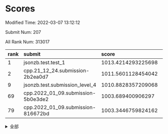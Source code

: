 # Scores

Modified Time: 2022-03-07 13:12:12

Submit Num: 207

All Rank Num: 313017

| rank |               submit               |       score        |       sigma        | pk_num |
| :--- | :--------------------------------- | :----------------- | :----------------- | :----- |
| 1    | jsonzb.test.test_1                 | 1013.4214293225698 | 0.8474410846167167 | 6048   |
| 2    | cpp.21_12_24.submission-2b2ea0d7   | 1011.5601128454042 | 0.7865031080243118 | 6050   |
| 9    | jsonzb.test.submission_level_4     | 1010.8828357209068 | 0.8009165985871454 | 6049   |
| 69   | cpp.2022_01_09.submission-5b0e3de2 | 1003.689400906297  | 0.7272788946672194 | 6051   |
| 79   | cpp.2022_01_09.submission-816672bd | 1003.3446759824162 | 0.7158456046150942 | 6048   |


<details>
<summary>全部</summary>

| rank |                 submit                 |       score        |       sigma        | pk_num |
| :--- | :------------------------------------- | :----------------- | :----------------- | :----- |
| 1    | jsonzb.test.test_1                     | 1013.4214293225698 | 0.8474410846167167 | 6048   |
| 2    | cpp.21_12_24.submission-2b2ea0d7       | 1011.5601128454042 | 0.7865031080243118 | 6050   |
| 3    | gobigger.level_3.submission_level_3_39 | 1011.5479224666781 | 0.777123025636933  | 6053   |
| 4    | gobigger.level_3.submission_level_3_6  | 1011.5169894007412 | 0.7545563295458335 | 6054   |
| 5    | gobigger.level_3.submission_level_3_10 | 1011.258146753903  | 0.7661794184343943 | 6049   |
| 6    | gobigger.level_3.submission_level_3_44 | 1011.2226464297875 | 0.7691976146726434 | 6051   |
| 7    | gobigger.level_3.submission_level_3_19 | 1011.0671247093981 | 0.7406109084724827 | 6045   |
| 8    | gobigger.level_3.submission_level_3_42 | 1011.0640205382122 | 0.775305067266372  | 6049   |
| 9    | jsonzb.test.submission_level_4         | 1010.8828357209068 | 0.8009165985871454 | 6049   |
| 10   | gobigger.level_3.submission_level_3_21 | 1010.8162627063225 | 0.7867286897799812 | 6042   |
| 11   | gobigger.level_3.submission_level_3_22 | 1010.7960561238746 | 0.774959722032751  | 6047   |
| 12   | gobigger.level_3.submission_level_3_45 | 1010.795943129773  | 0.7621914235249401 | 6051   |
| 13   | gobigger.level_3.submission_level_3_38 | 1010.7772679880599 | 0.7574785046062926 | 6049   |
| 14   | gobigger.level_3.submission_level_3_41 | 1010.7771685767747 | 0.7599202990080947 | 6045   |
| 15   | gobigger.level_3.submission_level_3_46 | 1010.6893065248632 | 0.7456779754352456 | 6050   |
| 16   | gobigger.level_3.submission_level_3_17 | 1010.559289201111  | 0.7600467062939972 | 6052   |
| 17   | gobigger.level_3.submission_level_3_14 | 1010.5201299179739 | 0.7841076780679208 | 6049   |
| 18   | gobigger.level_3.submission_level_3_11 | 1010.5088268452162 | 0.781686727936131  | 6044   |
| 19   | gobigger.level_3.submission_level_3_25 | 1010.4620611618615 | 0.7596844562443522 | 6051   |
| 20   | gobigger.level_3.submission_level_3_16 | 1010.4588630377597 | 0.7584645950731832 | 6049   |
| 21   | gobigger.level_3.submission_level_3_29 | 1010.4359063202589 | 0.7640867056600738 | 6051   |
| 22   | gobigger.level_3.submission_level_3_36 | 1010.3204931277093 | 0.7682220217493165 | 6049   |
| 23   | gobigger.level_3.submission_level_3_13 | 1010.2263323649537 | 0.7609923023279634 | 6055   |
| 24   | gobigger.level_3.submission_level_3_4  | 1010.1264175973513 | 0.7765550365395263 | 6051   |
| 25   | gobigger.level_3.submission_level_3_1  | 1010.0700795267202 | 0.7796253138996605 | 6049   |
| 26   | gobigger.level_3.submission_level_3_9  | 1009.9596351039137 | 0.7609607686412092 | 6049   |
| 27   | gobigger.level_3.submission_level_3_27 | 1009.8931474894888 | 0.7529451881064716 | 6052   |
| 28   | gobigger.level_3.submission_level_3_49 | 1009.7798829051869 | 0.7426368336891733 | 6050   |
| 29   | gobigger.level_3.submission_level_3_37 | 1009.7602573313901 | 0.7544415423227281 | 6049   |
| 30   | gobigger.level_3.submission_level_3_26 | 1009.62965950853   | 0.7447214206147061 | 6049   |
| 31   | gobigger.level_3.submission_level_3_31 | 1009.6173668401447 | 0.7464689790496418 | 6044   |
| 32   | gobigger.level_3.submission_level_3_40 | 1009.5745516149345 | 0.742989767935311  | 6048   |
| 33   | gobigger.level_3.submission_level_3_48 | 1009.5224168720426 | 0.7638636847726946 | 6050   |
| 34   | gobigger.level_3.submission_level_3_43 | 1009.4754897213468 | 0.7492702713069679 | 6049   |
| 35   | gobigger.level_3.submission_level_3_0  | 1009.4415748723658 | 0.7657434508875453 | 6044   |
| 36   | gobigger.level_3.submission_level_3_8  | 1009.4385601746803 | 0.7768042188648813 | 6053   |
| 37   | gobigger.level_3.submission_level_3_7  | 1009.3891809664609 | 0.7885616815988069 | 6049   |
| 38   | gobigger.level_3.submission_level_3_18 | 1009.3681115921452 | 0.753744932336053  | 6052   |
| 39   | gobigger.level_3.submission_level_3_12 | 1009.272962101726  | 0.7379876466124592 | 6050   |
| 40   | gobigger.level_3.submission_level_3_35 | 1009.092568995958  | 0.7344051794723184 | 6046   |
| 41   | gobigger.level_3.submission_level_3_32 | 1009.0872171708168 | 0.731926971037703  | 6048   |
| 42   | gobigger.level_3.submission_level_3_15 | 1009.0841803099605 | 0.7389707746899237 | 6049   |
| 43   | gobigger.level_3.submission_level_3_3  | 1008.9786982308115 | 0.7686370033252155 | 6049   |
| 44   | gobigger.level_3.submission_level_3_2  | 1008.949233343532  | 0.7392539056643346 | 6051   |
| 45   | gobigger.level_3.submission_level_3_23 | 1008.8819140849209 | 0.7478859286760949 | 6052   |
| 46   | gobigger.level_3.submission_level_3_33 | 1008.8445312500212 | 0.7264937928495747 | 6042   |
| 47   | gobigger.level_3.submission_level_3_34 | 1008.7884414253783 | 0.7362274176360443 | 6049   |
| 48   | gobigger.level_3.submission_level_3_30 | 1008.7078572165266 | 0.7402882427197776 | 6051   |
| 49   | gobigger.level_3.submission_level_3_20 | 1008.6868625904019 | 0.7489133424220555 | 6051   |
| 50   | gobigger.level_3.submission_level_3_28 | 1008.5294261984809 | 0.7464237935088882 | 6051   |
| 51   | gobigger.level_3.submission_level_3_47 | 1008.2967378665332 | 0.7443745474254804 | 6049   |
| 52   | gobigger.level_3.submission_level_3_5  | 1008.0450634757103 | 0.7453691935064102 | 6049   |
| 53   | gobigger.level_3.submission_level_3_24 | 1007.8857536884376 | 0.7310167012861769 | 6044   |
| 54   | gobigger.level_1.submission_level_1_49 | 1004.7947984398095 | 0.730021995145908  | 6048   |
| 55   | gobigger.level_1.submission_level_1_47 | 1004.756947347674  | 0.729141728974011  | 6048   |
| 56   | gobigger.level_1.submission_level_1_10 | 1004.7019980733318 | 0.7197525473992019 | 6050   |
| 57   | gobigger.level_1.submission_level_1_14 | 1004.496782040283  | 0.7179935727700998 | 6049   |
| 58   | gobigger.level_1.submission_level_1_23 | 1004.4199670702386 | 0.7159711260299018 | 6053   |
| 59   | gobigger.level_1.submission_level_1_22 | 1004.3583817311608 | 0.708421956137586  | 6047   |
| 60   | gobigger.level_1.submission_level_1_36 | 1004.3234284823104 | 0.7258113630194546 | 6050   |
| 61   | gobigger.level_1.submission_level_1_38 | 1004.2880958709555 | 0.721132121839971  | 6054   |
| 62   | gobigger.level_1.submission_level_1_13 | 1004.2019044510001 | 0.7140867848656722 | 6049   |
| 63   | gobigger.level_1.submission_level_1_34 | 1004.1380543587193 | 0.7119821657561074 | 6049   |
| 64   | gobigger.level_1.submission_level_1_39 | 1003.8391019179502 | 0.7123370631100011 | 6045   |
| 65   | gobigger.level_1.submission_level_1_18 | 1003.8321464767881 | 0.7183972588005931 | 6050   |
| 66   | gobigger.level_1.submission_level_1_41 | 1003.7956113960472 | 0.7069897987993888 | 6051   |
| 67   | gobigger.level_1.submission_level_1_43 | 1003.7805776953084 | 0.7130410012324936 | 6045   |
| 68   | gobigger.level_1.submission_level_1_20 | 1003.721005432636  | 0.7229577515517557 | 6049   |
| 69   | cpp.2022_01_09.submission-5b0e3de2     | 1003.689400906297  | 0.7272788946672194 | 6051   |
| 70   | gobigger.level_1.submission_level_1_8  | 1003.6803486470058 | 0.7053487619602345 | 6044   |
| 71   | gobigger.level_1.submission_level_1_29 | 1003.655377574512  | 0.7205343863837482 | 6048   |
| 72   | gobigger.level_1.submission_level_1_9  | 1003.6058696563028 | 0.7196992116620297 | 6048   |
| 73   | gobigger.level_1.submission_level_1_24 | 1003.546354205607  | 0.7303567876821616 | 6046   |
| 74   | gobigger.level_1.submission_level_1_27 | 1003.5197622367081 | 0.7136764316648849 | 6048   |
| 75   | gobigger.level_1.submission_level_1_12 | 1003.5022104008169 | 0.7093088056272882 | 6045   |
| 76   | gobigger.level_1.submission_level_1_40 | 1003.4991428248621 | 0.7125506336465155 | 6049   |
| 77   | gobigger.level_1.submission_level_1_0  | 1003.4868141790612 | 0.6983898947319903 | 6046   |
| 78   | gobigger.level_1.submission_level_1_5  | 1003.4665298929958 | 0.7248303411588664 | 6052   |
| 79   | cpp.2022_01_09.submission-816672bd     | 1003.3446759824162 | 0.7158456046150942 | 6048   |
| 80   | gobigger.level_1.submission_level_1_6  | 1003.3279928826701 | 0.7120569304259874 | 6050   |
| 81   | gobigger.level_1.submission_level_1_26 | 1003.3058962500156 | 0.7085550341622568 | 6052   |
| 82   | gobigger.level_1.submission_level_1_19 | 1003.2945855263612 | 0.7099112719133733 | 6048   |
| 83   | gobigger.level_1.submission_level_1_48 | 1003.2095014845811 | 0.7155502580457481 | 6046   |
| 84   | gobigger.level_1.submission_level_1_31 | 1003.1409343495915 | 0.723333448819388  | 6051   |
| 85   | gobigger.level_1.submission_level_1_30 | 1003.0881125849368 | 0.7060814657484724 | 6048   |
| 86   | gobigger.level_1.submission_level_1_4  | 1003.0743805254034 | 0.7254231045896383 | 6047   |
| 87   | gobigger.level_1.submission_level_1_42 | 1003.0729681366506 | 0.7025589719606685 | 6049   |
| 88   | gobigger.level_1.submission_level_1_17 | 1003.0556081041851 | 0.7152100511516232 | 6044   |
| 89   | gobigger.level_1.submission_level_1_35 | 1003.0384227056102 | 0.7197800745536574 | 6049   |
| 90   | gobigger.level_1.submission_level_1_3  | 1003.0366398413069 | 0.7283808547480853 | 6053   |
| 91   | gobigger.level_1.submission_level_1_1  | 1002.9701349359462 | 0.7102485440051071 | 6046   |
| 92   | gobigger.level_1.submission_level_1_15 | 1002.9525156492866 | 0.7196528907406567 | 6044   |
| 93   | gobigger.level_1.submission_level_1_44 | 1002.8744739850247 | 0.712065758586135  | 6048   |
| 94   | gobigger.level_1.submission_level_1_25 | 1002.8322191067582 | 0.7169645443136464 | 6048   |
| 95   | gobigger.level_1.submission_level_1_32 | 1002.6418701595637 | 0.710862965826053  | 6043   |
| 96   | gobigger.level_1.submission_level_1_46 | 1002.5656077053926 | 0.7174217914270181 | 6049   |
| 97   | gobigger.level_1.submission_level_1_21 | 1002.4219819337512 | 0.7117864082566031 | 6045   |
| 98   | gobigger.level_1.submission_level_1_45 | 1002.370640148943  | 0.7088331198844758 | 6049   |
| 99   | gobigger.level_1.submission_level_1_2  | 1002.32878696391   | 0.7194675854424752 | 6049   |
| 100  | gobigger.level_1.submission_level_1_7  | 1002.2385438174381 | 0.703480790197526  | 6050   |
| 101  | gobigger.level_1.submission_level_1_37 | 1002.0241655486767 | 0.7112682071901293 | 6050   |
| 102  | gobigger.level_1.submission_level_1_28 | 1001.9388124112957 | 0.7091496951737273 | 6047   |
| 103  | gobigger.level_1.submission_level_1_33 | 1001.7454583499274 | 0.7095760565493363 | 6048   |
| 104  | gobigger.level_1.submission_level_1_16 | 1001.5710276646328 | 0.7093403859596576 | 6048   |
| 105  | gobigger.level_1.submission_level_1_11 | 1001.076427612725  | 0.7110810756581271 | 6050   |
| 106  | gobigger.random.submission_random_42   | 997.2010346896873  | 0.6974565541604306 | 6049   |
| 107  | gobigger.random.submission_random_33   | 997.1606777706932  | 0.7072820894713746 | 6045   |
| 108  | gobigger.random.submission_random_22   | 996.8557893344906  | 0.7181326871478448 | 6051   |
| 109  | gobigger.random.submission_random_41   | 996.8403580364712  | 0.712205027782275  | 6048   |
| 110  | gobigger.random.submission_random_28   | 996.7745843694219  | 0.7096309674294777 | 6050   |
| 111  | gobigger.random.submission_random_32   | 996.6763424956928  | 0.7037729431684323 | 6052   |
| 112  | gobigger.random.submission_random_6    | 996.6215128084182  | 0.6937603921861345 | 6045   |
| 113  | gobigger.random.submission_random_23   | 996.5341246640045  | 0.7157818252333292 | 6053   |
| 114  | gobigger.random.submission_random_18   | 996.5081909932775  | 0.70351574782431   | 6046   |
| 115  | gobigger.random.submission_random_44   | 996.4528173290125  | 0.7160566131403859 | 6052   |
| 116  | gobigger.random.submission_random_35   | 996.402546928883   | 0.7102855154553273 | 6048   |
| 117  | gobigger.random.submission_random_5    | 996.3215340836377  | 0.7044869079695187 | 6045   |
| 118  | gobigger.random.submission_random_30   | 996.2910043939287  | 0.7112519191810329 | 6048   |
| 119  | gobigger.random.submission_random_11   | 996.2884948845215  | 0.7141958945398741 | 6047   |
| 120  | gobigger.random.submission_random_38   | 996.2610474749196  | 0.7165823227876589 | 6049   |
| 121  | gobigger.random.submission_random_39   | 996.2478461605125  | 0.712468220044853  | 6047   |
| 122  | gobigger.random.submission_random_40   | 996.2409591432023  | 0.7022896985280576 | 6050   |
| 123  | gobigger.random.submission_random_16   | 996.2214419553663  | 0.7091556103920825 | 6046   |
| 124  | gobigger.random.submission_random_27   | 996.1520983744443  | 0.7333039873892595 | 6052   |
| 125  | gobigger.random.submission_random_13   | 996.1430740450437  | 0.7050747005007795 | 6052   |
| 126  | gobigger.random.submission_random_25   | 996.1323606043874  | 0.7121659759401139 | 6047   |
| 127  | gobigger.random.submission_random_7    | 996.081709709534   | 0.7139632161065322 | 6044   |
| 128  | gobigger.random.submission_random_36   | 996.0791889901845  | 0.7073563017440705 | 6049   |
| 129  | gobigger.random.submission_random_17   | 996.0592940948128  | 0.7148689794303694 | 6050   |
| 130  | gobigger.random.submission_random_15   | 996.059170607286   | 0.7071455804269208 | 6045   |
| 131  | gobigger.random.submission_random_8    | 996.0514148964987  | 0.7168145662467903 | 6049   |
| 132  | gobigger.random.submission_random_1    | 995.9524048570119  | 0.7053408681097784 | 6047   |
| 133  | gobigger.random.submission_random_10   | 995.8431376967559  | 0.7114755137774148 | 6048   |
| 134  | gobigger.random.submission_random_34   | 995.8198664941075  | 0.7168681645432031 | 6047   |
| 135  | gobigger.random.submission_random_31   | 995.8172864720514  | 0.7160075890423082 | 6042   |
| 136  | gobigger.random.submission_random_46   | 995.7928730847855  | 0.7087806324223213 | 6052   |
| 137  | gobigger.random.submission_random_3    | 995.7921926494722  | 0.7166601266509975 | 6050   |
| 138  | gobigger.random.submission_random_20   | 995.7729690748338  | 0.7025793185100244 | 6048   |
| 139  | gobigger.random.submission_random_14   | 995.7572974262586  | 0.719660203713735  | 6051   |
| 140  | gobigger.random.submission_random_49   | 995.7248968432735  | 0.7083288009915772 | 6047   |
| 141  | gobigger.random.submission_random_2    | 995.6317974932364  | 0.70490094972894   | 6045   |
| 142  | gobigger.random.submission_random_9    | 995.5712416624232  | 0.7238633725584169 | 6050   |
| 143  | gobigger.random.submission_random_43   | 995.5532720587659  | 0.7027354851374893 | 6051   |
| 144  | gobigger.random.submission_random_29   | 995.503263658696   | 0.7146083890820366 | 6049   |
| 145  | gobigger.random.submission_random_4    | 995.4234283037299  | 0.7100722801683327 | 6046   |
| 146  | gobigger.random.submission_random_0    | 995.4147075974819  | 0.7162671461333194 | 6048   |
| 147  | gobigger.random.submission_random_48   | 995.4054690872123  | 0.7262437024560796 | 6042   |
| 148  | gobigger.level_2.submission_level_2_25 | 995.384912391448   | 0.7268708779819358 | 6049   |
| 149  | gobigger.random.submission_random_21   | 995.2968667563986  | 0.6985312558023595 | 6052   |
| 150  | gobigger.random.submission_random_26   | 995.1927135795761  | 0.7111409011045995 | 6045   |
| 151  | gobigger.random.submission_random_45   | 995.1919742317692  | 0.7061832947327399 | 6051   |
| 152  | gobigger.random.submission_random_37   | 995.1170572630236  | 0.7202033399146263 | 6047   |
| 153  | gobigger.random.submission_random_24   | 995.0979887187833  | 0.7099740367157956 | 6045   |
| 154  | gobigger.random.submission_random_47   | 994.9499194394763  | 0.7116451434030118 | 6043   |
| 155  | gobigger.random.submission_random_12   | 994.8850246504469  | 0.7184067170542522 | 6050   |
| 156  | gobigger.level_2.submission_level_2_32 | 994.6041214689945  | 0.7253390021002638 | 6056   |
| 157  | gobigger.random.submission_random_19   | 994.4779889245998  | 0.7183885722943769 | 6046   |
| 158  | gobigger.level_2.submission_level_2_5  | 994.2876667397969  | 0.733998064501171  | 6046   |
| 159  | gobigger.level_2.submission_level_2_30 | 993.9805352133784  | 0.7233233073064869 | 6051   |
| 160  | gobigger.level_2.submission_level_2_34 | 993.9492552300413  | 0.7258835412410888 | 6044   |
| 161  | gobigger.level_2.submission_level_2_15 | 993.6712936784247  | 0.7508200437716542 | 6048   |
| 162  | gobigger.level_2.submission_level_2_10 | 993.5204633706169  | 0.7298257926318152 | 6053   |
| 163  | gobigger.level_2.submission_level_2_24 | 993.0903953075394  | 0.7377230785971727 | 6050   |
| 164  | gobigger.level_2.submission_level_2_43 | 993.0639120571025  | 0.7300200521696274 | 6047   |
| 165  | gobigger.level_2.submission_level_2_45 | 993.0284822958638  | 0.7376696099276707 | 6047   |
| 166  | gobigger.level_2.submission_level_2_28 | 992.9850580874287  | 0.7527824134050951 | 6049   |
| 167  | gobigger.level_2.submission_level_2_22 | 992.9704283885534  | 0.7400826568173212 | 6053   |
| 168  | gobigger.level_2.submission_level_2_33 | 992.9350713599332  | 0.7478958970248283 | 6050   |
| 169  | gobigger.level_2.submission_level_2_7  | 992.8089594893703  | 0.7258174299805378 | 6050   |
| 170  | gobigger.level_2.submission_level_2_42 | 992.7663184653892  | 0.7372843491720016 | 6049   |
| 171  | gobigger.level_2.submission_level_2_19 | 992.7638370040552  | 0.7295758473390309 | 6049   |
| 172  | gobigger.level_2.submission_level_2_47 | 992.6705934100355  | 0.7313899118948233 | 6050   |
| 173  | gobigger.level_2.submission_level_2_14 | 992.5991542355782  | 0.739385473819396  | 6047   |
| 174  | gobigger.level_2.submission_level_2_0  | 992.5623051788793  | 0.7513906694013995 | 6051   |
| 175  | gobigger.level_2.submission_level_2_16 | 992.5436591058664  | 0.7402691007689375 | 6052   |
| 176  | gobigger.level_2.submission_level_2_11 | 992.5197785069021  | 0.7450635722875822 | 6048   |
| 177  | gobigger.level_2.submission_level_2_1  | 992.4115164655916  | 0.7397040448627559 | 6050   |
| 178  | gobigger.level_2.submission_level_2_26 | 992.353622257486   | 0.7354309768267248 | 6050   |
| 179  | gobigger.level_2.submission_level_2_17 | 992.2685034403594  | 0.7770655127100838 | 6048   |
| 180  | gobigger.level_2.submission_level_2_48 | 992.2452794721742  | 0.731886408047048  | 6053   |
| 181  | gobigger.level_2.submission_level_2_20 | 992.1785750498804  | 0.7374700800188301 | 6047   |
| 182  | gobigger.level_2.submission_level_2_38 | 992.1609342704722  | 0.7487890898481014 | 6052   |
| 183  | gobigger.level_2.submission_level_2_21 | 992.121468206987   | 0.7467724840229252 | 6049   |
| 184  | gobigger.level_2.submission_level_2_41 | 992.0802655379879  | 0.7303191196978863 | 6051   |
| 185  | gobigger.level_2.submission_level_2_39 | 992.0668813209435  | 0.7467299623785901 | 6046   |
| 186  | gobigger.level_2.submission_level_2_49 | 992.0071451305305  | 0.730054407254188  | 6046   |
| 187  | gobigger.level_2.submission_level_2_31 | 991.9706438978076  | 0.7361840586199286 | 6046   |
| 188  | gobigger.level_2.submission_level_2_3  | 991.9391775490253  | 0.7467233474651725 | 6049   |
| 189  | gobigger.level_2.submission_level_2_13 | 991.9155556201765  | 0.7521221451968821 | 6049   |
| 190  | gobigger.level_2.submission_level_2_23 | 991.8761562996616  | 0.7510897813304764 | 6047   |
| 191  | gobigger.level_2.submission_level_2_8  | 991.7941288050271  | 0.7660693812473731 | 6048   |
| 192  | gobigger.level_2.submission_level_2_29 | 991.7614423911177  | 0.7495365012334341 | 6047   |
| 193  | gobigger.level_2.submission_level_2_6  | 991.7539480620758  | 0.7490184460062734 | 6055   |
| 194  | gobigger.level_2.submission_level_2_44 | 991.6595205295582  | 0.7527078958795294 | 6047   |
| 195  | gobigger.level_2.submission_level_2_18 | 991.6521918635673  | 0.7556191487965599 | 6047   |
| 196  | gobigger.level_2.submission_level_2_9  | 991.6048635115533  | 0.744342987067486  | 6051   |
| 197  | gobigger.level_2.submission_level_2_2  | 991.5978385186453  | 0.7565977184271842 | 6055   |
| 198  | gobigger.level_2.submission_level_2_4  | 991.5343924079451  | 0.7513891109135373 | 6052   |
| 199  | gobigger.level_2.submission_level_2_36 | 991.5159213448115  | 0.7665217845895503 | 6049   |
| 200  | gobigger.level_2.submission_level_2_46 | 991.2154863743808  | 0.7603610231888212 | 6047   |
| 201  | gobigger.level_2.submission_level_2_37 | 990.9886252933225  | 0.7593740437590921 | 6045   |
| 202  | gobigger.level_2.submission_level_2_12 | 990.889363127157   | 0.7415907817135109 | 6052   |
| 203  | gobigger.level_2.submission_level_2_35 | 990.7935258572985  | 0.7490140255424922 | 6045   |
| 204  | gobigger.level_2.submission_level_2_27 | 990.4775313302099  | 0.7499179486050951 | 6049   |
| 205  | gobigger.level_2.submission_level_2_40 | 990.202353351804   | 0.760757917260283  | 6051   |
| 206  | gobigger.none.submission_none_1        | 978.032639432275   | 1.2867088080519011 | 6046   |
| 207  | gobigger.none.submission_none_0        | 977.2105916958966  | 1.4441884161703598 | 6048   |

</details>
